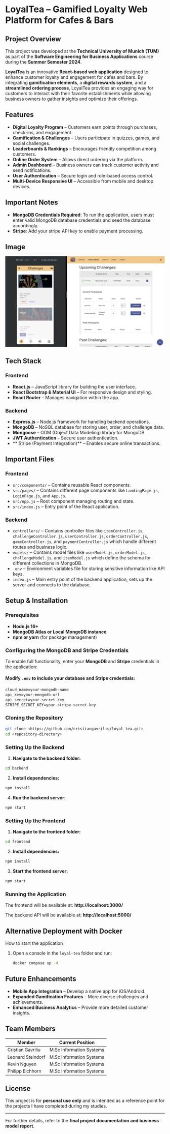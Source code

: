 # LoyalTea – Gamified Loyalty Web Platform for Cafes & Bars

## Project Overview
This project was developed at the **Technical University of Munich (TUM)** as part of the **Software Engineering for Business Applications** course during the **Summer Semester 2024**.

**LoyalTea** is an innovative **React-based web application** designed to enhance customer loyalty and engagement for cafes and bars. By integrating **gamification elements**, a **digital rewards system**, and a **streamlined ordering process**, LoyalTea provides an engaging way for customers to interact with their favorite establishments while allowing business owners to gather insights and optimize their offerings.

## Features

- **Digital Loyalty Program** – Customers earn points through purchases, check-ins, and engagement.
- **Gamification & Challenges** – Users participate in quizzes, games, and social challenges.
- **Leaderboards & Rankings** – Encourages friendly competition among customers.
- **Online Order System** – Allows direct ordering via the platform.
- **Admin Dashboard** – Business owners can track customer activity and send notifications.
- **User Authentication** – Secure login and role-based access control.
- **Multi-Device Responsive UI** – Accessible from mobile and desktop devices.

## Important Notes

- **MongoDB Credentials Required**: To run the application, users must enter valid MongoDB database credentials and seed the database accordingly.
- **Stripe**: Add your stripe API key to enable payment processing.

## Image

![img.png](README_addition/S1.png)

## Tech Stack

### Frontend
- **React.js** – JavaScript library for building the user interface.
- **React Bootstrap & Material UI** – For responsive design and styling.
- **React Router** – Manages navigation within the app.

### Backend
- **Express.js** – Node.js framework for handling backend operations.
- **MongoDB** – NoSQL database for storing user, order, and challenge data.
- **Mongoose** – ODM (Object Data Modeling) library for MongoDB.
- **JWT Authentication** – Secure user authentication.
- ** Stripe (Payment Integration)** – Enables secure online transactions.

## Important Files

### Frontend
- `src/components/` – Contains reusable React components.
- `src/pages/` – Contains different page components like `LandingPage.js`, `LoginPage.js`, and `App.js`.
- `src/App.js` – Root component managing routing and state.
- `src/index.js` – Entry point of the React application.

### Backend
- `controllers/` – Contains controller files like `itemController.js`, `challengeController.js`, `userController.js`, `orderController.js`, `gameController.js`, and `paymentController.js` which handle different routes and business logic.
- `models/` – Contains model files like `userModel.js`, `orderModel.js`, `challengeModel.js`, and `itemModel.js` which define the schema for different collections in MongoDB.
- `.env` – Environment variables file for storing sensitive information like API keys.
- `index.js` – Main entry point of the backend application, sets up the server and connects to the database.

## Setup & Installation

### Prerequisites

- **Node.js 16+**
- **MongoDB Atlas or Local MongoDB instance**
- **npm or yarn** (for package management)

### Configuring the MongoDB and Stripe Credentials
To enable full functionality, enter your **MongoDB** and **Stripe** credentials in the application:

#### Modify `.env` to include your database and Stripe credentials:

```dotenv
cloud_name=your-mongodb-name
api_key=your-mongodb-url
api_secret=your-secret-key
STRIPE_SECRET_KEY=your-stripe-secret-key
```
### Cloning the Repository
```bash
git clone <https://github.com/cristiangavriliu/loyal-tea.git>
cd <repository-directory>
```

### Setting Up the Backend

1. **Navigate to the backend folder:**
```bash
cd backend
```
2. **Install dependencies:**
```bash
npm install
```
4. **Run the backend server:**
```bash
npm start
```

### Setting Up the Frontend

1. **Navigate to the frontend folder:**
```bash
cd frontend
```
2. **Install dependencies:**
```bash
npm install
```
3. **Start the frontend server:**
```bash
npm start
```

### Running the Application

The frontend will be available at:
**http://localhost:3000/**

The backend API will be available at:
**http://localhost:5000/**

## Alternative Deployment with Docker

How to start the application

1. Open a console in the `loyal-tea` folder and run:
   ```bash
   docker compose up -d
    ```
   
## Future Enhancements

- **Mobile App Integration** – Develop a native app for iOS/Android.
- **Expanded Gamification Features** – More diverse challenges and achievements.
- **Enhanced Business Analytics** – Provide more detailed customer insights.

## Team Members

| Member     | Current Position               |
| ------ |----------------|
| Cristian Gavriliu | M.Sc Information Systems          | 
| Leonard Steindorf | M.Sc Information Systems |
| Kevin Nguyen | M.Sc Information Systems |
| Philipp Eichhorn | M.Sc Information Systems |

## License

This project is for **personal use only** and is intended as a reference point for the projects I have completed during my studies.

---

For further details, refer to the **final project documentation and business model report**.

